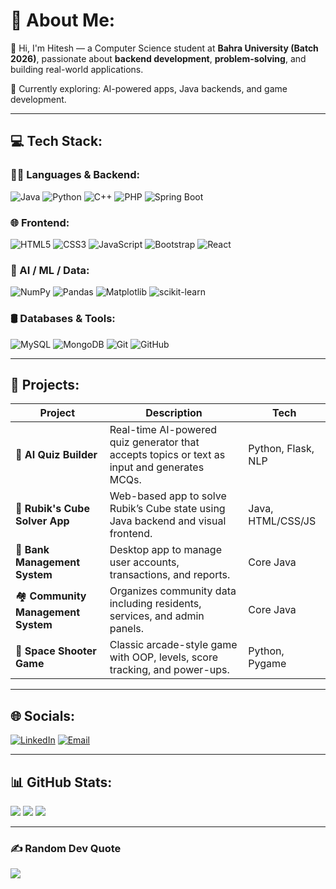 # 💫 About Me:
👋 Hi, I'm Hitesh — a Computer Science student at **Bahra University (Batch 2026)**, passionate about **backend development**, **problem-solving**, and building real-world applications.

🔧 Currently exploring: AI-powered apps, Java backends, and game development.<br>

---

## 💻 Tech Stack:

### 👨‍💻 Languages & Backend:
![Java](https://img.shields.io/badge/java-%23ED8B00.svg?style=for-the-badge&logo=openjdk&logoColor=white)
![Python](https://img.shields.io/badge/python-3670A0?style=for-the-badge&logo=python&logoColor=ffdd54)
![C++](https://img.shields.io/badge/c++-%2300599C.svg?style=for-the-badge&logo=c%2B%2B&logoColor=white)
![PHP](https://img.shields.io/badge/php-%23777BB4.svg?style=for-the-badge&logo=php&logoColor=white)
![Spring Boot](https://img.shields.io/badge/springboot-%236DB33F.svg?style=for-the-badge&logo=spring&logoColor=white)

### 🌐 Frontend:
![HTML5](https://img.shields.io/badge/html5-%23E34F26.svg?style=for-the-badge&logo=html5&logoColor=white)
![CSS3](https://img.shields.io/badge/css3-%231572B6.svg?style=for-the-badge&logo=css3&logoColor=white)
![JavaScript](https://img.shields.io/badge/javascript-%23323330.svg?style=for-the-badge&logo=javascript&logoColor=%23F7DF1E)
![Bootstrap](https://img.shields.io/badge/bootstrap-%238511FA.svg?style=for-the-badge&logo=bootstrap&logoColor=white)
![React](https://img.shields.io/badge/react-%2320232a.svg?style=for-the-badge&logo=react&logoColor=%2361DAFB)

### 🧠 AI / ML / Data:
![NumPy](https://img.shields.io/badge/numpy-%23013243.svg?style=for-the-badge&logo=numpy&logoColor=white)
![Pandas](https://img.shields.io/badge/pandas-%23150458.svg?style=for-the-badge&logo=pandas&logoColor=white)
![Matplotlib](https://img.shields.io/badge/Matplotlib-%23ffffff.svg?style=for-the-badge&logo=Matplotlib&logoColor=black)
![scikit-learn](https://img.shields.io/badge/scikit--learn-%23F7931E.svg?style=for-the-badge&logo=scikit-learn&logoColor=white)

### 🛢️ Databases & Tools:
![MySQL](https://img.shields.io/badge/mysql-4479A1.svg?style=for-the-badge&logo=mysql&logoColor=white)
![MongoDB](https://img.shields.io/badge/MongoDB-%234ea94b.svg?style=for-the-badge&logo=mongodb&logoColor=white)
![Git](https://img.shields.io/badge/git-%23F05033.svg?style=for-the-badge&logo=git&logoColor=white)
![GitHub](https://img.shields.io/badge/github-%23121011.svg?style=for-the-badge&logo=github&logoColor=white)

---

## 🚀 Projects:

| Project | Description | Tech |
|--------|-------------|------|
| 🧠 **AI Quiz Builder** | Real-time AI-powered quiz generator that accepts topics or text as input and generates MCQs. | Python, Flask, NLP |
| 🧊 **Rubik's Cube Solver App** | Web-based app to solve Rubik’s Cube state using Java backend and visual frontend. | Java, HTML/CSS/JS |
| 🏦 **Bank Management System** | Desktop app to manage user accounts, transactions, and reports. | Core Java |
| 🏘️ **Community Management System** | Organizes community data including residents, services, and admin panels. | Core Java |
| 🚀 **Space Shooter Game** | Classic arcade-style game with OOP, levels, score tracking, and power-ups. | Python, Pygame |


---

## 🌐 Socials:

[![LinkedIn](https://img.shields.io/badge/LinkedIn-%230077B5.svg?style=flat&logo=linkedin&logoColor=white)](https://linkedin.com/in/hitesh-kashyap04/)
[![Email](https://img.shields.io/badge/Email-D14836?style=flat&logo=gmail&logoColor=white)](mailto:hiteshkashyap094@gmail.com)

---

## 📊 GitHub Stats:

![](https://github-readme-stats.vercel.app/api?username=Hiteshkashyap04&theme=dark&hide_border=false&include_all_commits=false&count_private=false)
![](https://nirzak-streak-stats.vercel.app/?user=Hiteshkashyap04&theme=dark&hide_border=false)
![](https://github-readme-stats.vercel.app/api/top-langs/?username=Hiteshkashyap04&theme=dark&hide_border=false&include_all_commits=false&count_private=false&layout=compact)

---

### ✍️ Random Dev Quote

![](https://quotes-github-readme.vercel.app/api?type=horizontal&theme=radical)

<!-- Proudly created with ❤️ by Hitesh Kashyap -->
